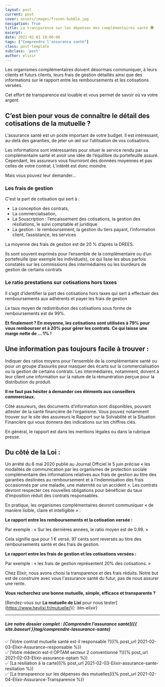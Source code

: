 ```yaml
---
layout: post
current: post
cover: assets/images/frozen-bubble.jpg
navigation: True
title: La transparence sur les dépenses des complémentaires santé 🕵️
excerpt: 
date: 2021-02-01 10:00:00
tags: ["Comprendre l'assurance santé"]
class: post-template
subclass: 'post'
author: elixir
---
```


Les organismes complémentaires doivent désormais communiquer, à leurs clients et futurs clients, leurs frais de gestion détaillés ainsi que des informations sur le rapport entre les remboursements et les cotisations versées.  

Cet effort de transparence est louable et vous permet de savoir où va votre argent. 
## C’est bien pour vous de connaître le détail des cotisations de la mutuelle ?
L’assurance santé est un poste important de votre budget. Il est intéressant, au-delà des garanties, de jeter un œil sur l’utilisation de vos cotisations.

Les informations sont intéressantes pour situer le service rendu par sa complémentaire santé et avoir une idée de l’équilibre du portefeuille assuré. Cependant, les assureurs vous fourniront des données moyennes et pas celles de votre contrat. L’intérêt est donc moindre. 

Mais vous pouvez leur demander… 

### Les frais de gestion 
C'est la part de cotisation qui sert à : 
- La conception des contrats, 
- La commercialisation,
- La Souscription : l’encaissement des cotisations, la gestion des résiliations, le suivi comptable et juridique  
- La gestion : le remboursement, la gestion du tiers payant, l’information client, l’assistance, les services 

La moyenne des frais de gestion est de 20 % d’après la DREES. 

Ils sont souvent exprimés pour l’ensemble de la complémentaire ou d’un portefeuille (par exemple les individuels), ce qui lisse les abus parfois constatés sur les commissions des intermédiaires ou les lourdeurs de gestion de certains contrats 

### Le ratio prestations sur cotisations hors taxes

Il s’agit d’identifier la part des cotisations hors taxes qui sert à effectuer des remboursements aux adhérents et payer les frais de gestion 

Le taux moyen de redistribution des cotisations sous forme de remboursements est de 99%.

**Et finalement ? En moyenne, les cotisations sont utilisées à 79% pour vous rembourser et à 20% pour gérer les contrats. Ce qui laisse une marge nette de … 1% !**

## Une information pas toujours facile à trouver : 
Indiquer des ratios moyens pour l’ensemble de la complémentaire santé ou pour un groupe d’assurés peut masquer des écarts sur la commercialisation ou la gestion de certains contrats. Les intermédiaires, notamment, doivent à leur client une information sur la nature de la rémunération perçue pour la distribution du produit. 

**Il ne faut pas hésiter à demander ces éléments aux conseillers commerciaux.**

Côté assureurs, des documents d’information sont disponibles, pouvant attester de la santé financière de l’organisme. Vous pouvez notamment trouver sur le site des assureurs le Rapport sur la Solvabilité et la Situation Financière qui vous donnera des indications sur les chiffres clés.

En général, le rapport est dans les mentions légales ou dans la rubrique presse.

## Du côté de la Loi :

Un arrêté du 6 mai 2020 publié au Journal Officiel le 5 juin précise « les modalités de communication par les organismes de protection sociale complémentaire des informations relatives aux frais de gestion au titre des garanties destinées au remboursement et à l’indemnisation des frais occasionnés par une maladie, une maternité ou un accident ». Les contrats devront respecter ces nouvelles obligations pour bénéficier du taux d’imposition réduit des contrats responsables.  

En pratique, les organismes complémentaires devront communiquer « de manière lisible, claire et intelligible » :

**Le rapport entre les remboursements et la cotisation versée :**

Par exemple : « Sur les dernières années, le ratio moyen est de 0.99. »  

Cela signifie que pour 1 € versé, 97 cents sont reversés au titre des remboursements santé et des frais de gestion.  

**Le rapport entre les frais de gestion et les cotisations versées :**  

Par exemple : « les frais de gestion représentent 20% des cotisations. »


Chez Elixir, nous avons choisi la transparence et des frais réduits. Notre but est de construire avec vous l'assurance santé du futur, pas de nous assurer une rente.

**Vous recherchez une bonne mutuelle, simple, efficace et transparente ?**


[Rendez-vous sur **La mutuelle de Lixi** pour nous tester] (https://www.heylixi.fr/mutuelle/){: .btn-elixir}

---

##### Lire notre dossier complet : [Comprendre l’assurance santé]({{ site.baseurl }}tag/comprendre-lassurance-sante)

✅ [Votre contrat mutuelle santé est-il responsable ?]({% post_url 2021-02-03-Elixir-Assurance-responsable %})  
✅ [Votre médecin est-il OPTAM secteur 2 conventionné ?]({% post_url 2021-02-03-Elixir-assurance-optam %})  
✅ [La résiliation à la carte]({% post_url 2021-02-03-Elixir-assurance-sante-resiliation %})  
✅ [La transparence sur les dépenses des mutuelles]({% post_url 2021-02-04-Elixir-Assurance-Transparence %})  
